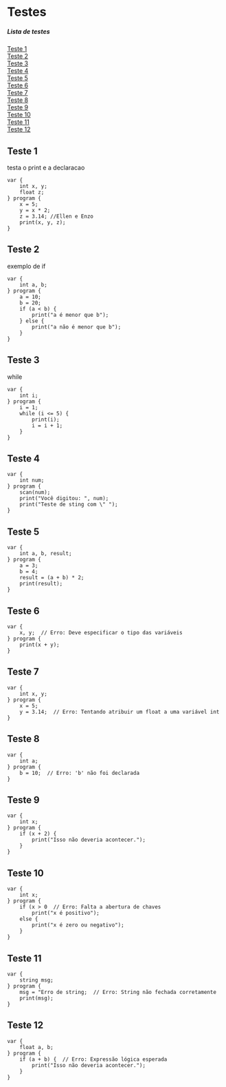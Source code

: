 # Testes
##### Lista de testes
[Teste 1](#teste-1)  
[Teste 2](#teste-2)  
[Teste 3](#teste-3)  
[Teste 4](#teste-4)  
[Teste 5](#teste-5)  
[Teste 6](#teste-6)  
[Teste 7](#teste-7)  
[Teste 8](#teste-8)  
[Teste 9](#teste-9)  
[Teste 10](#teste-10)  
[Teste 11](#teste-11)  
[Teste 12](#teste-12)  

## Teste 1
testa o print e a declaracao
~~~
var {
    int x, y;
    float z;
} program {
    x = 5;
    y = x * 2;
    z = 3.14; //Ellen e Enzo
    print(x, y, z);
}
~~~
## Teste 2
exemplo de if
~~~
var {
    int a, b;
} program {
    a = 10;
    b = 20;
    if (a < b) {
        print("a é menor que b");
    } else {
        print("a não é menor que b");
    }
}
~~~
## Teste 3
while
~~~
var {
    int i;
} program {
    i = 1;
    while (i <= 5) {
        print(i);
        i = i + 1;
    }
}
~~~
## Teste 4
~~~
var {
    int num;
} program {
    scan(num);
    print("Você digitou: ", num);
    print("Teste de sting com \" ");
}
~~~
## Teste 5
~~~
var {
    int a, b, result;
} program {
    a = 3;
    b = 4;
    result = (a + b) * 2;
    print(result);
}
~~~
## Teste 6
~~~
var {
    x, y;  // Erro: Deve especificar o tipo das variáveis
} program {
    print(x + y);
}
~~~
## Teste 7
~~~
var {
    int x, y;
} program {
    x = 5;
    y = 3.14;  // Erro: Tentando atribuir um float a uma variável int
}
~~~
## Teste 8
~~~
var {
    int a;
} program {
    b = 10;  // Erro: 'b' não foi declarada
}
~~~
## Teste 9
~~~
var {
    int x;
} program {
    if (x + 2) {
        print("Isso não deveria acontecer.");
    }
}
~~~
## Teste 10
~~~
var {
    int x;
} program {
    if (x > 0  // Erro: Falta a abertura de chaves
        print("x é positivo");
    else {
        print("x é zero ou negativo");
    }
}
~~~
## Teste 11
~~~
var {
    string msg;
} program {
    msg = "Erro de string;  // Erro: String não fechada corretamente
    print(msg);
}
~~~
## Teste 12
~~~
var {
    float a, b;
} program {
    if (a + b) {  // Erro: Expressão lógica esperada
        print("Isso não deveria acontecer.");
    }
}
~~~